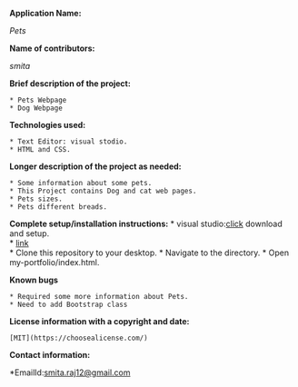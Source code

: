 **Application Name:**

  _Pets_

**Name of contributors:**

  _smita_   

**Brief description of the project:**
  
    * Pets Webpage
    * Dog Webpage

**Technologies used:**

    * Text Editor: visual stodio.
    * HTML and CSS.
    
**Longer description of the project as needed:**

    * Some information about some pets.
    * This Project contains Dog and cat web pages. 
    * Pets sizes.
    * Pets different breads.   

    

**Complete setup/installation instructions:**
    * visual studio:[click](https://code.visualstudio.com)
      download and setup.  
    * [link](https://github.com/smita-raj12/pets1)         
    * Clone this repository to your desktop.
    * Navigate to the directory.
    * Open my-portfolio/index.html.


**Known bugs**

    * Required some more information about Pets.
    * Need to add Bootstrap class

**License information with a copyright and date:**

    [MIT](https://choosealicense.com/)

**Contact information:**
   
   *EmailId:smita.raj12@gmail.com

    